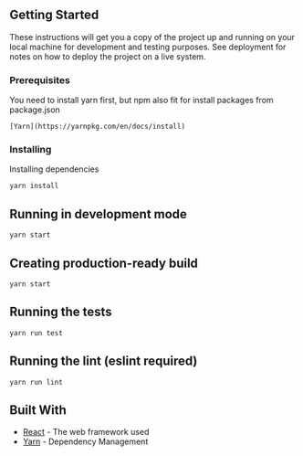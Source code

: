## Getting Started

These instructions will get you a copy of the project up and running on your local machine for development and testing purposes. See deployment for notes on how to deploy the project on a live system.

### Prerequisites

You need to install yarn first, but npm also fit for install packages from package.json

```
[Yarn](https://yarnpkg.com/en/docs/install)
```

### Installing

Installing dependencies

```
yarn install
```

## Running in development mode

```
yarn start
```

## Creating production-ready build

```
yarn start
```

## Running the tests

```
yarn run test
```

## Running the lint (eslint required)

```
yarn run lint
```

## Built With

* [React](https://reactjs.org/) - The web framework used
* [Yarn](https://yarnpkg.com/) - Dependency Management
